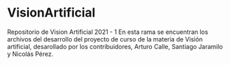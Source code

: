 # VisionArtificial
Repositorio de Vision Artificial 2021 - 1
En esta rama se encuentran los archivos del desarrollo del proyecto de curso de la materia de Visión artificial,
desarollado por los contribuidores, Arturo Calle, Santiago Jaramilo y Nicolás Pérez.
